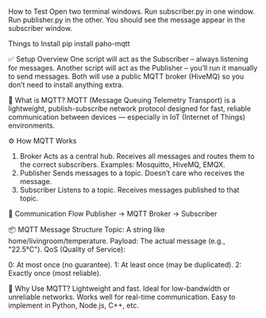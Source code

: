 How to Test
Open two terminal windows.
Run subscriber.py in one window.
Run publisher.py in the other.
You should see the message appear in the subscriber window.

Things to Install
pip install paho-mqtt

✅ Setup Overview
One script will act as the Subscriber – always listening for messages.
Another script will act as the Publisher – you’ll run it manually to send messages.
Both will use a public MQTT broker (HiveMQ) so you don’t need to install anything extra.


🧠 What is MQTT?
MQTT (Message Queuing Telemetry Transport) is a lightweight, publish-subscribe 
network protocol designed for fast, reliable communication between devices — especially in IoT (Internet of Things) environments.

⚙️ How MQTT Works
1. Broker
Acts as a central hub.
Receives all messages and routes them to the correct subscribers.
Examples: Mosquitto, HiveMQ, EMQX.
2. Publisher
Sends messages to a topic.
Doesn’t care who receives the message.
3. Subscriber
Listens to a topic.
Receives messages published to that topic.

🔁 Communication Flow
Publisher → MQTT Broker → Subscriber

📦 MQTT Message Structure
Topic: A string like home/livingroom/temperature.
Payload: The actual message (e.g., "22.5°C").
QoS (Quality of Service):

0: At most once (no guarantee).
1: At least once (may be duplicated).
2: Exactly once (most reliable).

🧪 Why Use MQTT?
Lightweight and fast.
Ideal for low-bandwidth or unreliable networks.
Works well for real-time communication.
Easy to implement in Python, Node.js, C++, etc.
